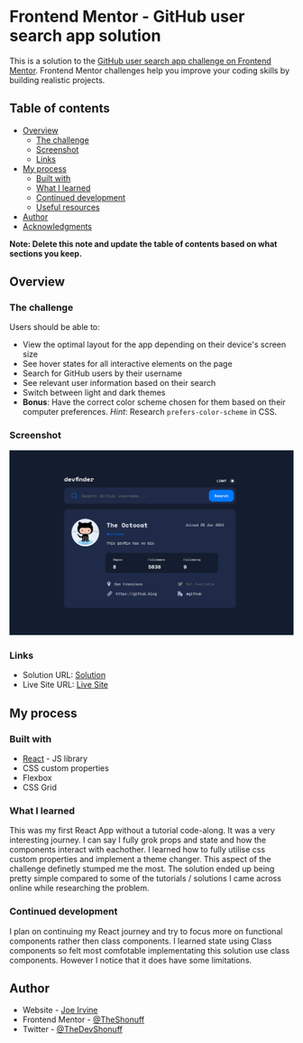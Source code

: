 # Frontend Mentor - GitHub user search app solution

This is a solution to the [GitHub user search app challenge on Frontend Mentor](https://www.frontendmentor.io/challenges/github-user-search-app-Q09YOgaH6). Frontend Mentor challenges help you improve your coding skills by building realistic projects.

## Table of contents

- [Overview](#overview)
  - [The challenge](#the-challenge)
  - [Screenshot](#screenshot)
  - [Links](#links)
- [My process](#my-process)
  - [Built with](#built-with)
  - [What I learned](#what-i-learned)
  - [Continued development](#continued-development)
  - [Useful resources](#useful-resources)
- [Author](#author)
- [Acknowledgments](#acknowledgments)

**Note: Delete this note and update the table of contents based on what sections you keep.**

## Overview

### The challenge

Users should be able to:

- View the optimal layout for the app depending on their device's screen size
- See hover states for all interactive elements on the page
- Search for GitHub users by their username
- See relevant user information based on their search
- Switch between light and dark themes
- **Bonus**: Have the correct color scheme chosen for them based on their computer preferences. _Hint_: Research `prefers-color-scheme` in CSS.

### Screenshot

![ScreenShot](./src/assets/final-screen.png)

### Links

- Solution URL: [Solution](https://curious-alfajores-7e606e.netlify.app/)
- Live Site URL: [Live Site](https://curious-alfajores-7e606e.netlify.app/)

## My process

### Built with

- [React](https://reactjs.org/) - JS library
- CSS custom properties
- Flexbox
- CSS Grid

### What I learned

This was my first React App without a tutorial code-along. It was a very interesting journey. I can say I fully grok props and state and how the components interact with eachother. I learned how to fully utilise css custom properties and implement a theme changer. This aspect of the challenge definetly stumped me the most. The solution ended up being pretty simple compared to some of the tutorials / solutions I came across online while researching the problem.

### Continued development

I plan on continuing my React journey and try to focus more on functional components rather then class components. I learned state using Class components so felt most comfotable implementating this solution use class components. However I notice that it does have some limitations.

## Author

- Website - [Joe Irvine](https://www.joeirvine.com)
- Frontend Mentor - [@TheShonuff](https://www.frontendmentor.io/profile/TheShonuff)
- Twitter - [@TheDevShonuff](https://www.twitter.com/TheDevShonuff)
